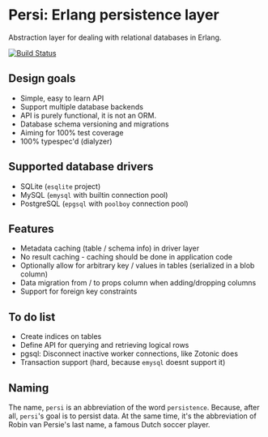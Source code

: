 Persi: Erlang persistence layer
===============================

Abstraction layer for dealing with relational databases in Erlang.

[![Build Status](https://travis-ci.org/arjan/persi.svg?branch=master)](https://travis-ci.org/arjan/persi)


Design goals
------------
* Simple, easy to learn API
* Support multiple database backends
* API is purely functional, it is not an ORM.
* Database schema versioning and migrations
* Aiming for 100% test coverage
* 100% typespec'd (dialyzer)


Supported database drivers
--------------------------
* SQLite (`esqlite` project)
* MySQL (`emysql` with builtin connection pool)
* PostgreSQL (`epgsql` with `poolboy` connection pool)


Features
--------
* Metadata caching (table / schema info) in driver layer
* No result caching - caching should be done in application code
* Optionally allow for arbitrary key / values in tables (serialized in a blob column)
* Data migration from / to props column when adding/dropping columns
* Support for foreign key constraints


To do list
----------
* Create indices on tables
* Define API for querying and retrieving logical rows
* pgsql: Disconnect inactive worker connections, like Zotonic does
* Transaction support (hard, because `emysql` doesnt support it) 


Naming
------
The name, `persi` is an abbreviation of the word
`persistence`. Because, after all, `persi`'s goal is to persist
data. At the same time, it's the abbreviation of Robin van Persie's
last name, a famous Dutch soccer player.


